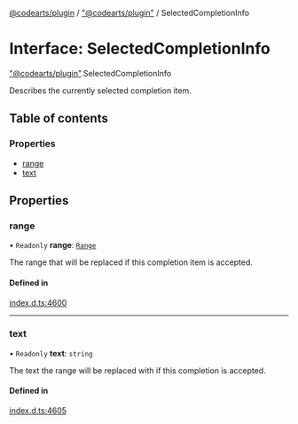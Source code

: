 [@codearts/plugin](../README.md) / ["@codearts/plugin"](../modules/_codearts_plugin_.md) / SelectedCompletionInfo

# Interface: SelectedCompletionInfo

["@codearts/plugin"](../modules/_codearts_plugin_.md).SelectedCompletionInfo

Describes the currently selected completion item.

## Table of contents

### Properties

- [range](codearts_plugin_.SelectedCompletionInfo.md#range)
- [text](codearts_plugin_.SelectedCompletionInfo.md#text)

## Properties

### range

• `Readonly` **range**: [`Range`](../classes/codearts_plugin_.Range.md)

The range that will be replaced if this completion item is accepted.

#### Defined in

[index.d.ts:4600](https://github.com/shuyaqian/cloudide-plugin-api/blob/5b69219/index.d.ts#L4600)

___

### text

• `Readonly` **text**: `string`

The text the range will be replaced with if this completion is accepted.

#### Defined in

[index.d.ts:4605](https://github.com/shuyaqian/cloudide-plugin-api/blob/5b69219/index.d.ts#L4605)
